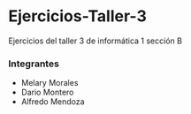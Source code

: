 # Ejercicios-Taller-3
Ejercicios del taller 3 de informática 1 sección B

<h3>Integrantes</h3>
<ul>
  <li>
    Melary Morales 
  </li>
  <li>
    Dario Montero
  </li>
  <li>
    Alfredo Mendoza
  </li>
</ul>
